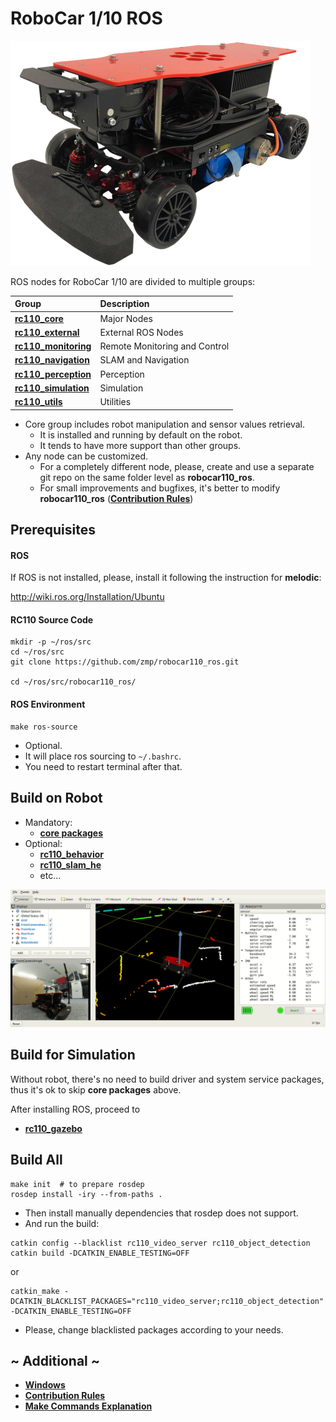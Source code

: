 # RoboCar 1/10 ROS

[![](docs/images/robocar110x_360p.png)](https://www.zmp.co.jp/en/products/robocar/robocar-110x)

ROS nodes for RoboCar 1/10 are divided to multiple groups:

| Group                                              | Description                   |
|:------------------                                 |:------------------------      |
| [**rc110_core**](rc110_core/README.md)             | Major Nodes                   |
| [**rc110_external**](rc110_external/README.md)     | External ROS Nodes            |
| [**rc110_monitoring**](rc110_monitoring/README.md) | Remote Monitoring and Control |
| [**rc110_navigation**](rc110_navigation/README.md) | SLAM and Navigation           |
| [**rc110_perception**](rc110_perception/README.md) | Perception                    |
| [**rc110_simulation**](rc110_simulation/README.md) | Simulation                    |
| [**rc110_utils**](rc110_utils/README.md)           | Utilities                     |

* Core group includes robot manipulation and sensor values retrieval.
    - It is installed and running by default on the robot.
	- It tends to have more support than other groups.
* Any node can be customized. 
    - For a completely different node, please, create and use a separate git repo on the same folder level as **robocar110_ros**.
	- For small improvements and bugfixes, it's better to modify **robocar110_ros** ([**Contribution Rules**](docs/Contribution.md))

## Prerequisites
#### ROS
If ROS is not installed, please, install it following the instruction for **melodic**:

http://wiki.ros.org/Installation/Ubuntu

#### RC110 Source Code

```
mkdir -p ~/ros/src
cd ~/ros/src
git clone https://github.com/zmp/robocar110_ros.git

cd ~/ros/src/robocar110_ros/
```

#### ROS Environment

```
make ros-source
```

* Optional.
* It will place ros sourcing to `~/.bashrc`.
* You need to restart terminal after that.

## Build on Robot

* Mandatory: 
    * [**core packages**](rc110_core/README.md#Build) 
* Optional:
    * [**rc110_behavior**](rc110_navigation/rc110_behavior/README.md)
    * [**rc110_slam_he**](rc110_navigation/rc110_slam_he/README.md)
    * etc...

![](docs/images/rviz.gif)

## Build for Simulation

Without robot, there's no need to build driver and system service packages, thus it's ok to skip **core packages** above.

After installing ROS, proceed to 
* [**rc110_gazebo**](rc110_simulation/rc110_gazebo/README.md)

## Build All
```
make init  # to prepare rosdep
rosdep install -iry --from-paths .
```

* Then install manually dependencies that rosdep does not support.
* And run the build:
```
catkin config --blacklist rc110_video_server rc110_object_detection
catkin build -DCATKIN_ENABLE_TESTING=OFF
```
or
```
catkin_make -DCATKIN_BLACKLIST_PACKAGES="rc110_video_server;rc110_object_detection" -DCATKIN_ENABLE_TESTING=OFF
```

* Please, change blacklisted packages according to your needs.

## ~ Additional ~

* [**Windows**](docs/Windows.md)
* [**Contribution Rules**](docs/Contribution.md)
* [**Make Commands Explanation**](docs/Makefiles.md)
